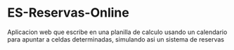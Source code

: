 # ES-Reservas-Online
Aplicacion web que escribe en una planilla de calculo usando un calendario para apuntar a celdas determinadas, simulando asi un sistema de reservas
